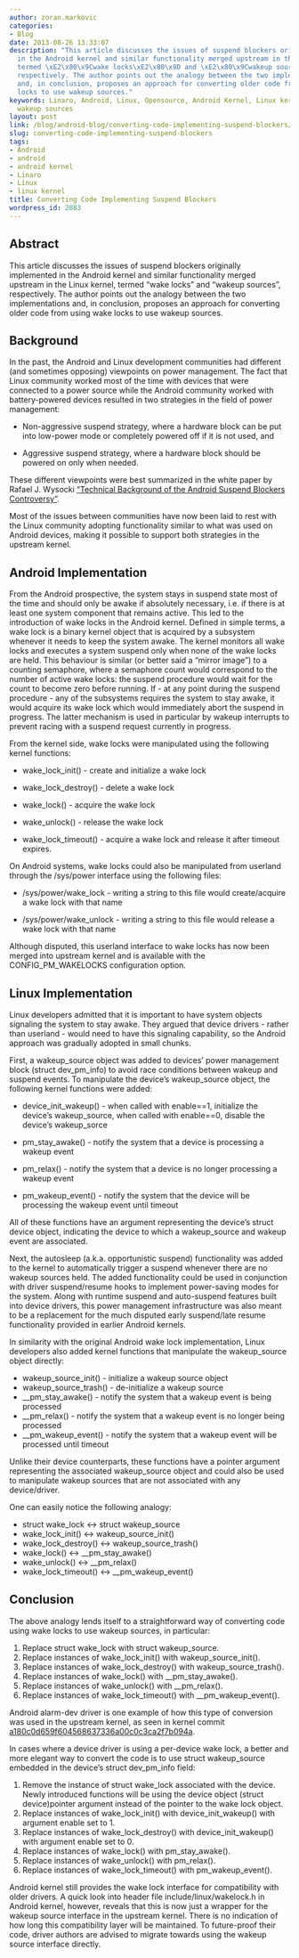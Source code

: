 ```yaml
---
author: zoran.markovic
categories:
- Blog
date: 2013-08-26 13:33:07
description: "This article discusses the issues of suspend blockers originally implemented
  in the Android kernel and similar functionality merged upstream in the Linux kernel,
  termed \xE2\x80\x9Cwake locks\xE2\x80\x9D and \xE2\x80\x9Cwakeup sources\xE2\x80\x9D,
  respectively. The author points out the analogy between the two implementations
  and, in conclusion, proposes an approach for converting older code from using wake
  locks to use wakeup sources."
keywords: Linaro, Android, Linux, Opensource, Android Kernel, Linux kernel, wake locks,
  wakeup sources
layout: post
link: /blog/android-blog/converting-code-implementing-suspend-blockers/
slug: converting-code-implementing-suspend-blockers
tags:
- Android
- android
- android kernel
- Linaro
- Linux
- linux kernel
title: Converting Code Implementing Suspend Blockers
wordpress_id: 2883
---
```


## Abstract

This article discusses the issues of suspend blockers originally implemented in the Android kernel and similar functionality merged upstream in the Linux kernel, termed “wake locks” and “wakeup sources”, respectively. The author points out the analogy between the two implementations and, in conclusion, proposes an approach for converting older code from using wake locks to use wakeup sources.

## Background

In the past, the Android and Linux development communities had different (and sometimes opposing) viewpoints on power management. The fact that Linux community worked most of the time with devices that were connected to a power source while the Android community worked with battery-powered devices resulted in two strategies in the field of power management:

* Non-aggressive suspend strategy, where a hardware block can be put into low-power mode or completely powered off if it is not used, and

* Aggressive suspend strategy, where a hardware block should be powered on only when needed.

These different viewpoints were best summarized in the white paper by Rafael J. Wysocki [“Technical Background of the Android Suspend Blockers Controversy”](http://lwn.net/images/pdf/suspend_blockers.pdf).

Most of the issues between communities have now been laid to rest with the Linux community adopting functionality similar to what was used on Android devices, making it possible to support both strategies in the upstream kernel.

## Android Implementation

From the Android prospective, the system stays in suspend state most of the time and should only be awake if absolutely necessary, i.e. if there is at least one system component that remains active. This led to the introduction of wake locks in the Android kernel. Defined in simple terms, a wake lock is a binary kernel object that is acquired by a subsystem whenever it needs to keep the system awake. The kernel monitors all wake locks and executes a system suspend only when none of the wake locks are held. This behaviour is similar (or better said a “mirror image”) to a counting semaphore, where a semaphore count would correspond to the number of active wake locks: the suspend procedure would wait for the count to become zero before running. If - at any point during the suspend procedure - any of the subsystems requires the system to stay awake, it would acquire its wake lock which would immediately abort the suspend in progress. The latter mechanism is used in particular by wakeup interrupts to prevent racing with a suspend request currently in progress.

From the kernel side, wake locks were manipulated using the following kernel functions:


  * wake_lock_init() - create and initialize a wake lock

  * wake_lock_destroy() - delete a wake lock

  * wake_lock() - acquire the wake lock

  * wake_unlock() - release the wake lock

  * wake_lock_timeout() - acquire a wake lock and release it after timeout expires.

On Android systems, wake locks could also be manipulated from userland through the /sys/power interface using the following files:

  * /sys/power/wake_lock - writing a string to this file would create/acquire a wake lock with that name

  * /sys/power/wake_unlock - writing a string to this file would release a wake lock with that name

Although disputed, this userland interface to wake locks has now been merged into upstream kernel and is available with the CONFIG_PM_WAKELOCKS configuration option.

## Linux Implementation

Linux developers admitted that it is important to have system objects signaling the system to stay awake. They argued that device drivers - rather than userland - would need to have this signaling capability, so the Android approach was gradually adopted in small chunks.

First, a wakeup_source object was added to devices’ power management block (struct dev_pm_info) to avoid race conditions between wakeup and suspend events. To manipulate the device’s wakeup_source object, the following kernel functions were added:

  * device_init_wakeup() - when called with enable==1, initialize the device’s wakeup_source, when called with enable==0, disable the device’s wakeup_sorce

  * pm_stay_awake() - notify the system that a device is processing a wakeup event

  * pm_relax() - notify the system that a device is no longer processing a wakeup event

  * pm_wakeup_event() - notify the system that the device will be processing the wakeup event until timeout

All of these functions have an argument representing the device’s struct device object, indicating the device to which a wakeup_source and wakeup event are associated.

Next, the autosleep (a.k.a. opportunistic suspend) functionality was added to the kernel to automatically trigger a suspend whenever there are no wakeup sources held. The added functionality could be used in conjunction with driver suspend/resume hooks to implement power-saving modes for the system. Along with runtime suspend and auto-suspend features built into device drivers, this power management infrastructure was also meant to be a replacement for the much disputed early suspend/late resume functionality provided in earlier Android kernels.

In similarity with the original Android wake lock implementation, Linux developers also added kernel functions that manipulate the wakeup_source object directly:

  * wakeup_source_init() - initialize a wakeup source object
  * wakeup_source_trash() - de-initialize a wakeup source
  * \_\_pm_stay_awake() - notify the system that a wakeup event is being processed
  * \_\_pm_relax() - notify the system that a wakeup event is no longer being processed
  * \_\_pm_wakeup_event() - notify the system that a wakeup event will be processed until timeout

Unlike their device counterparts, these functions have a pointer argument representing the associated wakeup_source object and could also be used to manipulate wakeup sources that are not associated with any device/driver.

One can easily notice the following analogy:

  * struct wake_lock <-> struct wakeup_source
  * wake_lock_init() <-> wakeup_source_init()
  * wake_lock_destroy() <-> wakeup_source_trash()
  * wake_lock() <-> \_\_pm_stay_awake()
  * wake_unlock() <-> \_\_pm_relax()
  * wake_lock_timeout() <-> \_\_pm_wakeup_event()

## Conclusion

The above analogy lends itself to a straightforward way of converting code using wake locks to use wakeup sources, in particular:

  1. Replace struct wake_lock with struct wakeup_source.
  2. Replace instances of wake_lock_init() with wakeup_source_init().
  3. Replace instances of wake_lock_destroy() with wakeup_source_trash().
  4. Replace instances of wake_lock() with \__pm_stay_awake().
  5. Replace instances of wake_unlock() with \__pm_relax().
  6. Replace instances of wake_lock_timeout() with \__pm_wakeup_event().

Android alarm-dev driver is one example of how this type of conversion was used in the upstream kernel, as seen in kernel commit [a180c0d659f604568637336a00c0c3ca2f7b094a](https://git.kernel.org/cgit/linux/kernel/git/torvalds/linux.git/commit/drivers/staging/android/alarm-dev.c?id=a180c0d659f604568637336a00c0c3ca2f7b094a).

In cases where a device driver is using a per-device wake lock, a better and more elegant way to convert the code is to use struct wakeup_source embedded in the device’s struct dev_pm_info field:

  1. Remove the instance of struct wake_lock associated with the device. Newly introduced functions will be using the device object (struct device)pointer argument instead of the pointer to the wake lock object.
  2. Replace instances of wake_lock_init() with device_init_wakeup() with argument enable set to 1.
  3. Replace instances of wake_lock_destroy() with device_init_wakeup() with argument enable set to 0.
  4. Replace instances of wake_lock() with pm_stay_awake().
  5. Replace instances of wake_unlock() with pm_relax().
  6. Replace instances of wake_lock_timeout() with pm_wakeup_event().

Android kernel still provides the wake lock interface for compatibility with older drivers. A quick look into header file include/linux/wakelock.h in Android kernel, however, reveals that this is now just a wrapper for the wakeup source interface in the upstream kernel. There is no indication of how long this compatibility layer will be maintained. To future-proof their code, driver authors are advised to migrate towards using the wakeup source interface directly.
